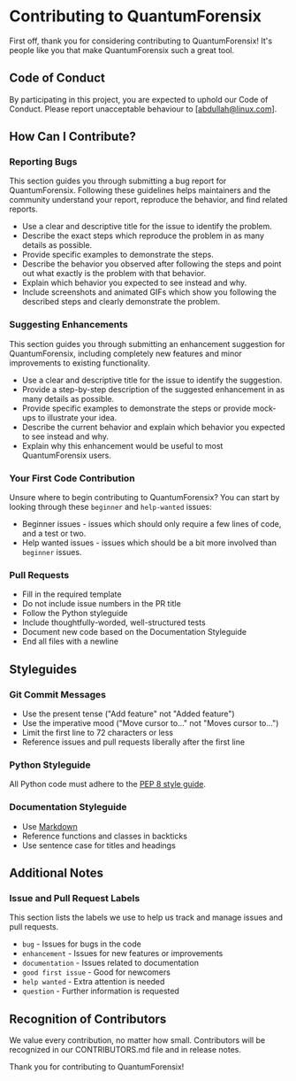 # Contributing to QuantumForensix

First off, thank you for considering contributing to QuantumForensix! It's people like you that make QuantumForensix such a great tool.

## Code of Conduct

By participating in this project, you are expected to uphold our Code of Conduct. Please report unacceptable behaviour to [abdullah@linux.com].

## How Can I Contribute?

### Reporting Bugs

This section guides you through submitting a bug report for QuantumForensix. Following these guidelines helps maintainers and the community understand your report, reproduce the behavior, and find related reports.

- Use a clear and descriptive title for the issue to identify the problem.
- Describe the exact steps which reproduce the problem in as many details as possible.
- Provide specific examples to demonstrate the steps.
- Describe the behavior you observed after following the steps and point out what exactly is the problem with that behavior.
- Explain which behavior you expected to see instead and why.
- Include screenshots and animated GIFs which show you following the described steps and clearly demonstrate the problem.

### Suggesting Enhancements

This section guides you through submitting an enhancement suggestion for QuantumForensix, including completely new features and minor improvements to existing functionality.

- Use a clear and descriptive title for the issue to identify the suggestion.
- Provide a step-by-step description of the suggested enhancement in as many details as possible.
- Provide specific examples to demonstrate the steps or provide mock-ups to illustrate your idea.
- Describe the current behavior and explain which behavior you expected to see instead and why.
- Explain why this enhancement would be useful to most QuantumForensix users.

### Your First Code Contribution

Unsure where to begin contributing to QuantumForensix? You can start by looking through these `beginner` and `help-wanted` issues:

- Beginner issues - issues which should only require a few lines of code, and a test or two.
- Help wanted issues - issues which should be a bit more involved than `beginner` issues.

### Pull Requests

- Fill in the required template
- Do not include issue numbers in the PR title
- Follow the Python styleguide
- Include thoughtfully-worded, well-structured tests
- Document new code based on the Documentation Styleguide
- End all files with a newline

## Styleguides

### Git Commit Messages

- Use the present tense ("Add feature" not "Added feature")
- Use the imperative mood ("Move cursor to..." not "Moves cursor to...")
- Limit the first line to 72 characters or less
- Reference issues and pull requests liberally after the first line

### Python Styleguide

All Python code must adhere to the [PEP 8 style guide](https://www.python.org/dev/peps/pep-0008/).

### Documentation Styleguide

- Use [Markdown](https://daringfireball.net/projects/markdown/)
- Reference functions and classes in backticks
- Use sentence case for titles and headings

## Additional Notes

### Issue and Pull Request Labels

This section lists the labels we use to help us track and manage issues and pull requests.

- `bug` - Issues for bugs in the code
- `enhancement` - Issues for new features or improvements
- `documentation` - Issues related to documentation
- `good first issue` - Good for newcomers
- `help wanted` - Extra attention is needed
- `question` - Further information is requested

## Recognition of Contributors

We value every contribution, no matter how small. Contributors will be recognized in our CONTRIBUTORS.md file and in release notes.

Thank you for contributing to QuantumForensix!
